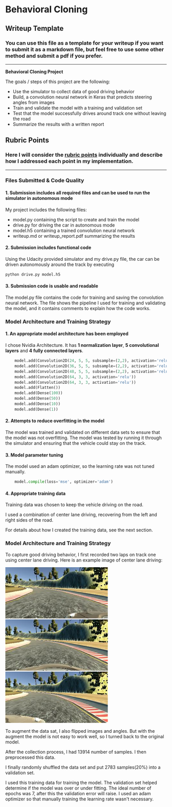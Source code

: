 # **Behavioral Cloning** 

## Writeup Template

### You can use this file as a template for your writeup if you want to submit it as a markdown file, but feel free to use some other method and submit a pdf if you prefer.

---

**Behavioral Cloning Project**

The goals / steps of this project are the following:
* Use the simulator to collect data of good driving behavior
* Build, a convolution neural network in Keras that predicts steering angles from images
* Train and validate the model with a training and validation set
* Test that the model successfully drives around track one without leaving the road
* Summarize the results with a written report


[//]: # (Image References)

[image1]: ./examples/placeholder.png "Model Visualization"
[image2]: ./examples/left.jpg "Grayscaling"
[image3]: ./examples/center.jpg "Recovery Image"
[image4]: ./examples/right.jpg "Recovery Image"
[image5]: ./examples/placeholder_small.png "Recovery Image"
[image6]: ./examples/placeholder_small.png "Normal Image"
[image7]: ./examples/placeholder_small.png "Flipped Image"

## Rubric Points
### Here I will consider the [rubric points](https://review.udacity.com/#!/rubrics/432/view) individually and describe how I addressed each point in my implementation.  

---
### Files Submitted & Code Quality

#### 1. Submission includes all required files and can be used to run the simulator in autonomous mode

My project includes the following files:
* model.py containing the script to create and train the model
* drive.py for driving the car in autonomous mode
* model.h5 containing a trained convolution neural network 
* writeup.md or writeup_report.pdf summarizing the results

#### 2. Submission includes functional code
Using the Udacity provided simulator and my drive.py file, the car can be driven autonomously around the track by executing 
```sh
python drive.py model.h5
```

#### 3. Submission code is usable and readable

The model.py file contains the code for training and saving the convolution neural network. The file shows the pipeline I used for training and validating the model, and it contains comments to explain how the code works.

### Model Architecture and Training Strategy

#### 1. An appropriate model architecture has been employed

I chose Nvidia Architecture. It has **1 normalization layer**, **5 convolutional layers** and **4 fully connected layers**.

```python
    model.add(Convolution2D(24, 5, 5, subsample=(2,2), activation='relu'))
    model.add(Convolution2D(36, 5, 5, subsample=(2,2), activation='relu'))
    model.add(Convolution2D(48, 5, 5, subsample=(2,2), activation='relu'))
    model.add(Convolution2D(64, 3, 3, activation='relu'))
    model.add(Convolution2D(64, 3, 3, activation='relu'))
    model.add(Flatten())
    model.add(Dense(100))
    model.add(Dense(50))
    model.add(Dense(10))
    model.add(Dense(1))
```

#### 2. Attempts to reduce overfitting in the model

The model was trained and validated on different data sets to ensure that the model was not overfitting. The model was tested by running it through the simulator and ensuring that the vehicle could stay on the track.

#### 3. Model parameter tuning

The model used an adam optimizer, so the learning rate was not tuned manually.

```python
    model.compile(loss='mse', optimizer='adam')
```

#### 4. Appropriate training data

Training data was chosen to keep the vehicle driving on the road. 

I used a combination of center lane driving, recovering from the left and right sides of the road. 

For details about how I created the training data, see the next section. 

### Model Architecture and Training Strategy

To capture good driving behavior, I first recorded two laps on track one using center lane driving. Here is an example image of center lane driving:

![alt text][image2]
![alt text][image3]
![alt text][image4]

To augment the data sat, I also flipped images and angles. But with the augment the model is not easy to work well, so I turned back to the original model. 

After the collection process, I had 13914 number of samples. I then preprocessed this data.

I finally randomly shuffled the data set and put 2783 samples(20%) into a validation set. 

I used this training data for training the model. The validation set helped determine if the model was over or under fitting. The ideal number of epochs was 7, after this the validation error will raise. I used an adam optimizer so that manually training the learning rate wasn't necessary.
